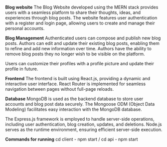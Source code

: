 **Blog website**
The Blog Website developed using the MERN stack provides users with a seamless platform to share their thoughts, ideas, and experiences through blog posts. 
The website features user authentication with a register and login page, allowing users to create and manage their personal accounts.

**Blog Management**
Authenticated users can compose and publish new blog posts.
Authors can edit and update their existing blog posts, enabling them to refine and add new information over time.
Authors have the ability to remove blog posts they no longer wish to be visible on the platform.

Users can customize their profiles with a profile picture and update their profile in future.

**Frontend**
The frontend is built using React.js, providing a dynamic and interactive user interface.
React Router is implemented for seamless navigation between pages without full-page reloads.

**Database**
MongoDB is used as the backend database to store user accounts and blog post data securely.
The Mongoose ODM (Object Data Modeling) facilitates easy interaction with the MongoDB database.

The Express.js framework is employed to handle server-side operations, including user authentication, blog creation, updates, and deletions.
Node.js serves as the runtime environment, ensuring efficient server-side execution.


**Commands for running**
cd client -
npm start /
cd api -
npm start

